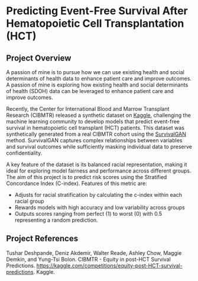 # Predicting Event-Free Survival After Hematopoietic Cell Transplantation (HCT) 

## Project Overview

A passion of mine is to pursue how we can use existing health and social determinants of health data to enhance patient care and improve outcomes. A passion of mine is exploring how existing health and social determinants of health (SDOH) data can be leveraged to enhance patient care and improve outcomes. 

Recently, the Center for International Blood and Marrow Transplant Research (CIBMTR) released a synthetic dataset on [Kaggle](https://www.kaggle.com/competitions/equity-post-HCT-survival-predictions), challenging the machine learning community to develop models that predict event-free survival in hematopoietic cell transplant (HCT) patients. This dataset was synthetically generated from a real CIBMTR cohort using the [SurvivalGAN](https://proceedings.mlr.press/v206/norcliffe23a.html) method. SurvivalGAN captures complex relationships between variables and survival outcomes while sufficiently masking individual data to preserve confidentiality.

A key feature of the dataset is its balanced racial representation, making it ideal for exploring model fairness and performance across different groups. The aim of this project is to predict risk scores using the Stratified Concordance Index (C-index). Features of this metric are:
- Adjusts for racial stratification by calculating the c-index within each racial group
- Rewards models with high accuracy and low variability across groups
- Outputs scores ranging from perfect (1) to worst (0) with 0.5 representing a random prediction.






## Project References

Tushar Deshpande, Deniz Akdemir, Walter Reade, Ashley Chow, Maggie Demkin, and Yung-Tsi Bolon. CIBMTR - Equity in post-HCT Survival Predictions. https://kaggle.com/competitions/equity-post-HCT-survival-predictions. Kaggle.
